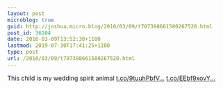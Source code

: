 ```yaml
---
layout: post
microblog: true
guid: http://joshua.micro.blog/2016/03/09/t707398661580267520.html
post_id: 36104
date: 2016-03-09T13:52:38+1100
lastmod: 2019-07-30T17:41:25+1100
type: post
url: /2016/03/09/t707398661580267520.html
---
```

This child is my wedding spirit animal [t.co/9tuuhPbfV...](https://t.co/9tuuhPbfV8) [t.co/EEbf9xovY...](https://t.co/EEbf9xovYc)
